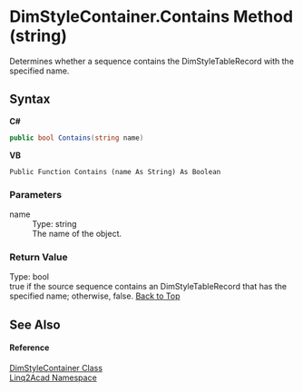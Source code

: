 # DimStyleContainer.Contains Method (string)
 

Determines whether a sequence contains the DimStyleTableRecord with the specified name.

## Syntax

**C#**<br />
``` C#
public bool Contains(string name)
```

**VB**<br />
``` VB
Public Function Contains (name As String) As Boolean
```


### Parameters
<dl><dt>name</dt><dd>Type: string<br />The name of the object.</dd></dl>

### Return Value
Type: bool<br />true if the source sequence contains an DimStyleTableRecord that has the specified name; otherwise, false.
<a href="#DimStyleContainerContains-Method-string">Back to Top</a>

## See Also


#### Reference
<a href="T_Linq2Acad_DimStyleContainer.md#DimStyleContainer-Class">DimStyleContainer Class</a><br /><a href="N_Linq2Acad.md#Linq2Acad-Namespace">Linq2Acad Namespace</a><br />

